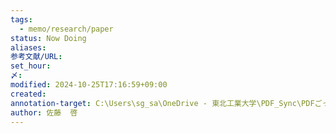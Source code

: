 ```yaml
---
tags:
  - memo/research/paper
status: Now Doing
aliases: 
参考文献/URL: 
set_hour: 
〆: 
modified: 2024-10-25T17:16:59+09:00
created: 
annotation-target: C:\Users\sg_sa\OneDrive - 東北工業大学\PDF_Sync\PDFごった煮\佐藤研究室(取り扱い注意)\18_佐藤研究室_佐藤啓.pdf
author: 佐藤  啓
---
```

